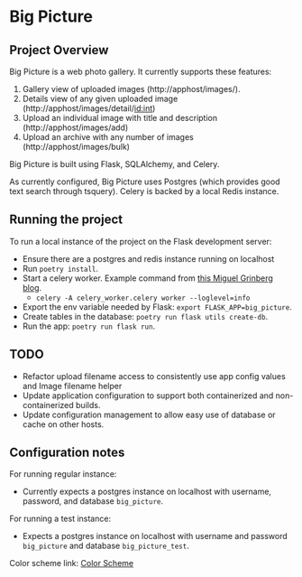 # Big Picture

## Project Overview

Big Picture is a web photo gallery. It currently supports these features:

1) Gallery view of uploaded images (http://apphost/images/).
2) Details view of any given uploaded image (http://apphost/images/detail/<id:int>)
3) Upload an individual image with title and description (http://apphost/images/add)
4) Upload an archive with any number of images (http://apphost/images/bulk)

Big Picture is built using Flask, SQLAlchemy, and Celery.

As currently configured, Big Picture uses Postgres (which provides good text search through tsquery). Celery is backed by a local Redis instance.

## Running the project

To run a local instance of the project on the Flask development server:

* Ensure there are a postgres and redis instance running on localhost
* Run `poetry install`.
* Start a celery worker. Example command from [this Miguel Grinberg blog](https://blog.miguelgrinberg.com/post/celery-and-the-flask-application-factory-pattern).
	* `celery -A celery_worker.celery worker --loglevel=info`
* Export the env variable needed by Flask: `export FLASK_APP=big_picture`.
* Create tables in the database: `poetry run flask utils create-db`.
* Run the app: `poetry run flask run`.

## TODO

* Refactor upload filename access to consistently use app config values and Image filename helper
* Update application configuration to support both containerized and non-containerized builds.
* Update configuration management to allow easy use of database or cache on other hosts.

## Configuration notes

For running regular instance:

* Currently expects a postgres instance on localhost with username, password, and database `big_picture`.

For running a test instance:

* Expects a postgres instance on localhost with username and password `big_picture` and database `big_picture_test`.

Color scheme link: [Color Scheme](https://coolors.co/16bac5-5fbff9-efe9f4-171d1c-5863f8)
